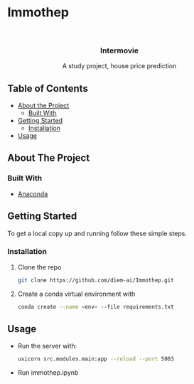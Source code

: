 # Immothep

<!-- PROJECT LOGO -->
<br />
<p align="center">
  <h3 align="center">Intermovie</h3>

  <p align="center">
    A study project, house price prediction
  </p>
</p>

<!-- TABLE OF CONTENTS -->
## Table of Contents

* [About the Project](#about-the-project)
  * [Built With](#built-with)
* [Getting Started](#getting-started)
  * [Installation](#installation)
* [Usage](#usage)

<!-- ABOUT THE PROJECT -->
## About The Project

### Built With

* [Anaconda](https://www.anaconda.com/)

<!-- GETTING STARTED -->
## Getting Started

To get a local copy up and running follow these simple steps.

### Installation

1. Clone the repo

    ```sh
    git clone https://github.com/diem-ai/Immothep.git
    ```

2. Create a conda virtual environment with

    ```sh
    conda create --name <env> --file requirements.txt
    ```

<!-- USAGE EXAMPLES -->
## Usage

* Run the server with:

    ```sh
    uvicorn src.modules.main:app --reload --port 5003
    ```

* Run immothep.ipynb
